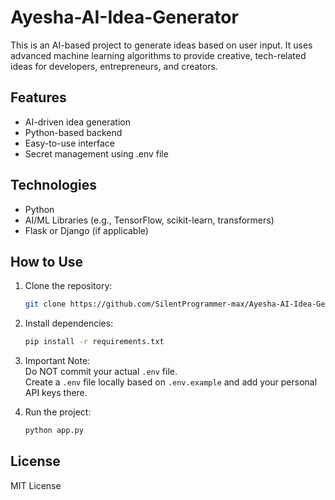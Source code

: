 # Ayesha-AI-Idea-Generator

This is an AI-based project to generate ideas based on user input. It uses advanced machine learning algorithms to provide creative, tech-related ideas for developers, entrepreneurs, and creators.

## Features
- AI-driven idea generation  
- Python-based backend  
- Easy-to-use interface  
- Secret management using .env file  

## Technologies
- Python  
- AI/ML Libraries (e.g., TensorFlow, scikit-learn, transformers)  
- Flask or Django (if applicable)  

## How to Use
1. Clone the repository:  
   ```bash
   git clone https://github.com/SilentProgrammer-max/Ayesha-AI-Idea-Generator.git
   ```

2. Install dependencies:  
   ```bash
   pip install -r requirements.txt
   ```

3. Important Note:  
   Do NOT commit your actual `.env` file.  
   Create a `.env` file locally based on `.env.example` and add your personal API keys there.

4. Run the project:  
   ```bash
   python app.py
   ```

## License
MIT License

